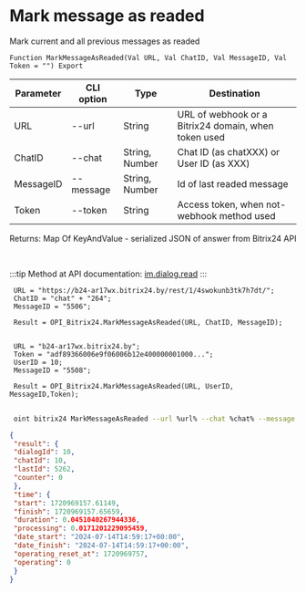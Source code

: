 ﻿---
sidebar_position: 6
---

# Mark message as readed
 Mark current and all previous messages as readed



`Function MarkMessageAsReaded(Val URL, Val ChatID, Val MessageID, Val Token = "") Export`

 | Parameter | CLI option | Type | Destination |
 |-|-|-|-|
 | URL | --url | String | URL of webhook or a Bitrix24 domain, when token used |
 | ChatID | --chat | String, Number | Chat ID (as chatXXX) or User ID (as XXX) |
 | MessageID | --message | String, Number | Id of last readed message |
 | Token | --token | String | Access token, when not-webhook method used |

 
 Returns: Map Of KeyAndValue - serialized JSON of answer from Bitrix24 API

<br/>

:::tip
Method at API documentation: [im.dialog.read](https://dev.1c-bitrix.ru/learning/course/?COURSE_ID=93&LESSON_ID=12053)
:::
<br/>


```bsl title="Code example"
 URL = "https://b24-ar17wx.bitrix24.by/rest/1/4swokunb3tk7h7dt/";
 ChatID = "chat" + "264";
 MessageID = "5506";
 
 Result = OPI_Bitrix24.MarkMessageAsReaded(URL, ChatID, MessageID);
 
 
 URL = "b24-ar17wx.bitrix24.by";
 Token = "adf89366006e9f06006b12e400000001000...";
 UserID = 10;
 MessageID = "5508";
 
 Result = OPI_Bitrix24.MarkMessageAsReaded(URL, UserID, MessageID,Token);
```
	


```sh title="CLI command example"
 
 oint bitrix24 MarkMessageAsReaded --url %url% --chat %chat% --message %message% --token %token%

```

```json title="Result"
{
 "result": {
 "dialogId": 10,
 "chatId": 10,
 "lastId": 5262,
 "counter": 0
 },
 "time": {
 "start": 1720969157.61149,
 "finish": 1720969157.65659,
 "duration": 0.0451040267944336,
 "processing": 0.0171201229095459,
 "date_start": "2024-07-14T14:59:17+00:00",
 "date_finish": "2024-07-14T14:59:17+00:00",
 "operating_reset_at": 1720969757,
 "operating": 0
 }
}
```
